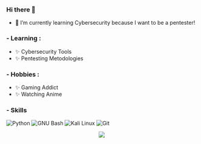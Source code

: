### Hi there 👋
- 🌱 I’m currently learning Cybersecurity because I want to be a pentester!

### - Learning :
- ✨ Cybersecurity Tools
- ✨ Pentesting Metodologies

### - Hobbies : 
- ✨ Gaming Addict
- ✨ Watching Anime

### - Skills
![Python](https://img.shields.io/badge/-Python-000000?style=flat-square&logo=python&labelColor=FCF955)
![GNU Bash](https://img.shields.io/badge/-Bash-000000?style=square&logo=gnubash&labelColor=000000)
![Kali Linux](https://img.shields.io/badge/-Kali-000000?style=square&logo=kalilinux&logoColor=000000&labelColor=5DADE2)
![Git](https://img.shields.io/badge/-Git-000000?style=squuare&logo=git&labelColor=FFFFFF)
<p align="center" >  
  <a href="https://github.com/anuraghazra/github-readme-stats"> 
<img  src="https://github-readme-stats.vercel.app/api?username=berserkwings&&show_icons=true&theme=radical"/>
  </a>
  </p>



